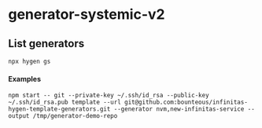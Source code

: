 # generator-systemic-v2

## List generators
```
npx hygen gs
```

#### Examples
```
npm start -- git --private-key ~/.ssh/id_rsa --public-key ~/.ssh/id_rsa.pub template --url git@github.com:bounteous/infinitas-hygen-template-generators.git --generator nvm,new-infinitas-service --output /tmp/generator-demo-repo
```
